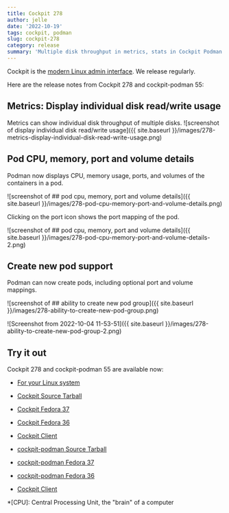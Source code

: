 ```yaml
---
title: Cockpit 278
author: jelle
date: '2022-10-19'
tags: cockpit, podman
slug: cockpit-278
category: release
summary: 'Multiple disk throughput in metrics, stats in Cockpit Podman pods, create new Pod'
---
```


Cockpit is the [modern Linux admin interface](https://cockpit-project.org/).
We release regularly.

Here are the release notes from Cockpit 278 and cockpit-podman 55:


## Metrics: Display individual disk read/write usage

Metrics can show individual disk throughput of multiple disks.
![screenshot of display individual disk read/write usage]({{ site.baseurl }}/images/278-metrics-display-individual-disk-read-write-usage.png)


## Pod CPU, memory, port and volume details

Podman now displays CPU, memory usage, ports, and volumes of the containers in a pod.

![screenshot of ## pod cpu, memory, port and volume details]({{ site.baseurl }}/images/278-pod-cpu-memory-port-and-volume-details.png)

Clicking on the port icon shows the port mapping of the pod.

![screenshot of ## pod cpu, memory, port and volume details]({{ site.baseurl }}/images/278-pod-cpu-memory-port-and-volume-details-2.png)

## Create new pod support

Podman can now create pods, including optional port and volume mappings.

![screenshot of ## ability to create new pod group]({{ site.baseurl }}/images/278-ability-to-create-new-pod-group.png)


![Screenshot from 2022-10-04 11-53-51]({{ site.baseurl }}/images/278-ability-to-create-new-pod-group-2.png)


## Try it out

Cockpit 278 and cockpit-podman 55 are available now:

* [For your Linux system](https://cockpit-project.org/running.html)

* [Cockpit Source Tarball](https://github.com/cockpit-project/cockpit/releases/tag/278)
* [Cockpit Fedora 37](https://bodhi.fedoraproject.org/updates/FEDORA-2022-957c7eaa0d)
* [Cockpit Fedora 36](https://bodhi.fedoraproject.org/updates/FEDORA-2022-614e5cb4e7)
* [Cockpit Client](https://flathub.org/apps/details/org.cockpit_project.CockpitClient)
* [cockpit-podman Source Tarball](https://github.com/cockpit-project/cockpit-podman/releases/tag/55)
* [cockpit-podman Fedora 37](https://bodhi.fedoraproject.org/updates/FEDORA-2022-d1924d2873)
* [cockpit-podman Fedora 36](https://bodhi.fedoraproject.org/updates/FEDORA-2022-8e6b0d9122)
* [Cockpit Client](https://flathub.org/apps/details/org.cockpit_project.CockpitClient)

*[CPU]: Central Processing Unit, the "brain" of a computer
